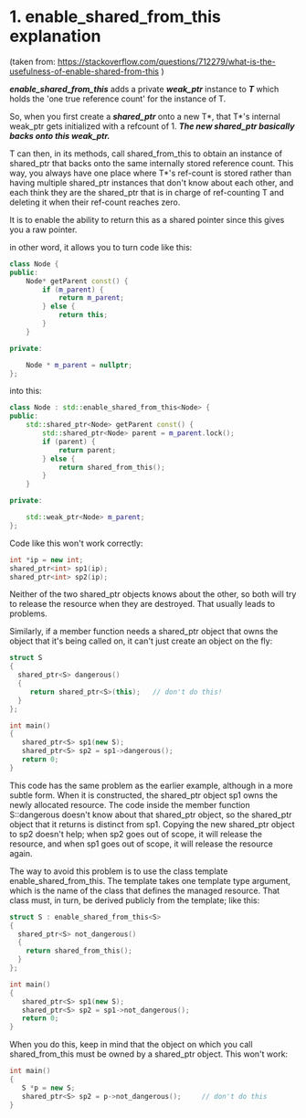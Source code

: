 # 1. enable_shared_from_this explanation 
(taken from: https://stackoverflow.com/questions/712279/what-is-the-usefulness-of-enable-shared-from-this )

***enable_shared_from_this*** adds a private ***weak_ptr*** instance to ***T*** which holds the 'one true reference count' for the instance of T.

So, when you first create a ***shared_ptr*** onto a new T*, that T*'s internal weak_ptr gets initialized with a refcount of 1. ***The new shared_ptr basically backs onto this weak_ptr.***

T can then, in its methods, call shared_from_this to obtain an instance of shared_ptr<T> that backs onto the same internally stored reference count. This way, you always have one place where T*'s ref-count is stored rather than having multiple shared_ptr instances that don't know about each other, and each think they are the shared_ptr that is in charge of ref-counting T and deleting it when their ref-count reaches zero.


It is to enable the ability to return this as a shared pointer since this gives you a raw pointer.

in other word, it allows you to turn code like this:
```cpp
class Node {
public:
    Node* getParent const() {
        if (m_parent) {
            return m_parent;
        } else {
            return this;
        }
    }

private:

    Node * m_parent = nullptr;
};           
```

into this:

```cpp
class Node : std::enable_shared_from_this<Node> {
public:
    std::shared_ptr<Node> getParent const() {
        std::shared_ptr<Node> parent = m_parent.lock();
        if (parent) {
            return parent;
        } else {
            return shared_from_this();
        }
    }

private:

    std::weak_ptr<Node> m_parent;
};           
```

Code like this won't work correctly:
```cpp
int *ip = new int;
shared_ptr<int> sp1(ip);
shared_ptr<int> sp2(ip);
```

Neither of the two shared_ptr objects knows about the other, so both will try to release the resource when they are destroyed. That usually leads to problems.

Similarly, if a member function needs a shared_ptr object that owns the object that it's being called on, it can't just create an object on the fly:

```cpp
struct S
{
  shared_ptr<S> dangerous()
  {
     return shared_ptr<S>(this);   // don't do this!
  }
};

int main()
{
   shared_ptr<S> sp1(new S);
   shared_ptr<S> sp2 = sp1->dangerous();
   return 0;
}
```

This code has the same problem as the earlier example, although in a more subtle form. When it is constructed, the shared_ptr object sp1 owns the newly allocated resource. The code inside the member function S::dangerous doesn't know about that shared_ptr object, so the shared_ptr object that it returns is distinct from sp1. Copying the new shared_ptr object to sp2 doesn't help; when sp2 goes out of scope, it will release the resource, and when sp1 goes out of scope, it will release the resource again.

The way to avoid this problem is to use the class template enable_shared_from_this. The template takes one template type argument, which is the name of the class that defines the managed resource. That class must, in turn, be derived publicly from the template; like this:

```cpp
struct S : enable_shared_from_this<S>
{
  shared_ptr<S> not_dangerous()
  {
    return shared_from_this();
  }
};

int main()
{
   shared_ptr<S> sp1(new S);
   shared_ptr<S> sp2 = sp1->not_dangerous();
   return 0;
}
```

When you do this, keep in mind that the object on which you call shared_from_this must be owned by a shared_ptr object. This won't work:

```cpp
int main()
{
   S *p = new S;
   shared_ptr<S> sp2 = p->not_dangerous();     // don't do this
}
```
